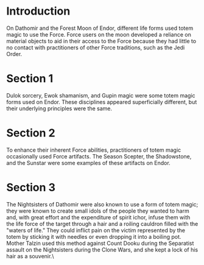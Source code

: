 # Introduction

On Dathomir and the Forest Moon of Endor, different life forms used totem magic to use the Force.
Force users on the moon developed a reliance on material objects to aid in their access to the Force because they had little to no contact with practitioners of other Force traditions, such as the Jedi Order.

# Section 1

Dulok sorcery, Ewok shamanism, and Gupin magic were some totem magic forms used on Endor.
These disciplines appeared superficially different, but their underlying principles were the same.

# Section 2

To enhance their inherent Force abilities, practitioners of totem magic occasionally used Force artifacts.
The Season Scepter, the Shadowstone, and the Sunstar were some examples of these artifacts on Endor.

# Section 3

The Nightsisters of Dathomir were also known to use a form of totem magic; they were known to create small idols of the people they wanted to harm and, with great effort and the expenditure of spirit ichor, infuse them with the life force of the target through a hair and a roiling cauldron filled with the "waters of life." They could inflict pain on the victim represented by the totem by sticking it with needles or even dropping it into a boiling pot.
Mother Talzin used this method against Count Dooku during the Separatist assault on the Nightsisters during the Clone Wars, and she kept a lock of his hair as a souvenir.\\
